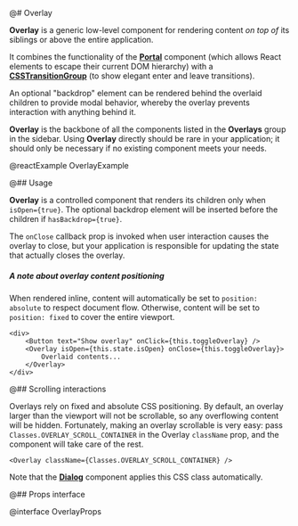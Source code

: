 @# Overlay

__Overlay__ is a generic low-level component for rendering content _on top of_ its siblings or above the entire
application.

It combines the functionality of the [__Portal__](#core/components/portal) component (which allows React elements to
escape their current DOM hierarchy) with a [__CSSTransitionGroup__](https://reactcommunity.org/react-transition-group/)
(to show elegant enter and leave transitions).

An optional "backdrop" element can be rendered behind the overlaid children to provide modal behavior, whereby the
overlay prevents interaction with anything behind it.

__Overlay__ is the backbone of all the components listed in the **Overlays** group in the sidebar. Using __Overlay__
directly should be rare in your application; it should only be necessary if no existing component meets your needs.

@reactExample OverlayExample

@## Usage

__Overlay__ is a controlled component that renders its children only when `isOpen={true}`. The optional backdrop element
will be inserted before the children if `hasBackdrop={true}`.

The `onClose` callback prop is invoked when user interaction causes the overlay to close, but your application is
responsible for updating the state that actually closes the overlay.

<div class="@ns-callout @ns-intent-primary @ns-icon-info-sign">
    <h5 class="@ns-heading">A note about overlay content positioning</h5>
<div class="@ns-callout-body">

When rendered inline, content will automatically be set to `position: absolute` to respect
document flow. Otherwise, content will be set to `position: fixed` to cover the entire viewport.

</div>
</div>

```tsx
<div>
    <Button text="Show overlay" onClick={this.toggleOverlay} />
    <Overlay isOpen={this.state.isOpen} onClose={this.toggleOverlay}>
        Overlaid contents...
    </Overlay>
</div>
```

@## Scrolling interactions

Overlays rely on fixed and absolute CSS positioning. By default, an overlay larger than the viewport will not be
scrollable, so any overflowing content will be hidden. Fortunately, making an overlay scrollable is very easy: pass
`Classes.OVERLAY_SCROLL_CONTAINER` in the Overlay `className` prop, and the component will take care of the rest.

```tsx
<Overlay className={Classes.OVERLAY_SCROLL_CONTAINER} />
```

Note that the [__Dialog__](https://blueprintjs.com/docs/#core/components/dialog) component applies this CSS class
automatically.

@## Props interface

@interface OverlayProps

